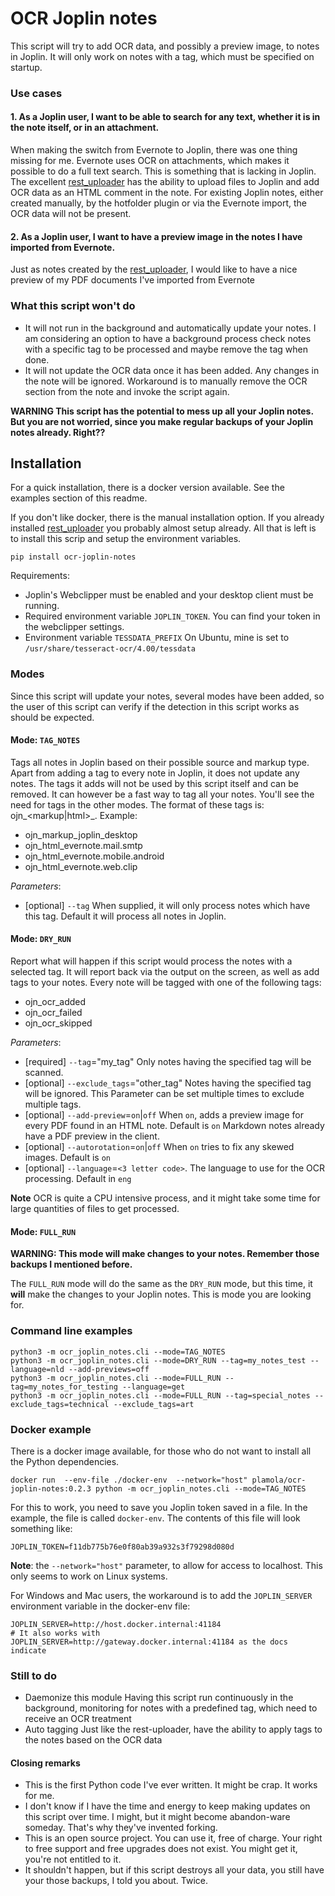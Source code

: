 OCR Joplin notes
========================

This script will try to add OCR data, and possibly a preview image, to notes in Joplin. It will only work on notes with a tag, which must be specified on startup.

### Use cases 
#### 1. As a Joplin user, I want to be able to search for any text, whether it is in the note itself, or in an attachment.
   When making the switch from Evernote to Joplin, there was one thing missing for me.
   Evernote uses OCR on attachments, which makes it possible to do a full text search. This is something that is lacking in Joplin.
   The excellent [rest_uploader](https://github.com/kellerjustin/rest-uploader) has the ability to upload files to Joplin and add OCR data as an HTML comment in the note.
   For existing Joplin notes, either created manually, by the hotfolder plugin or via the Evernote import, the OCR data will not be present.
#### 2. As a Joplin user, I want to have a preview image in the notes I have imported from Evernote.
   Just as notes created by the [rest_uploader](https://github.com/kellerjustin/rest-uploader), I would like to have a nice preview of my PDF documents I've imported from Evernote
                                                                                                                                                                                  
### What this script won't do
* It will not run in the background and automatically update your notes.
  I am considering an option to have a background process check notes with a specific tag to be processed and maybe remove the tag when done.
* It will not update the OCR data once it has been added. Any changes in the note will be ignored.
  Workaround is to manually remove the OCR section from the note and invoke the script again.


**WARNING This script has the potential to mess up all your Joplin notes. But you are not worried, since you make regular backups of your Joplin notes already. Right??**

## Installation
For a quick installation, there is a docker version available. See the examples section of this readme.

If you don't like docker, there is the manual installation option.
If you already installed [rest_uploader](https://github.com/kellerjustin/rest-uploader) you probably almost setup already.
All that is left is to install this scrip and setup the environment variables.

```shell
pip install ocr-joplin-notes
```

Requirements:
* Joplin's Webclipper must be enabled and your desktop client must be running.
* Required environment variable `JOPLIN_TOKEN`. You can find your token in the webclipper settings.
* Environment variable `TESSDATA_PREFIX` On Ubuntu, mine is set to `/usr/share/tesseract-ocr/4.00/tessdata`

### Modes
Since this script will update your notes, several modes have been added, so the user of this script can verify if the detection in this script works as should be expected.

#### Mode: `TAG_NOTES`
Tags all notes in Joplin based on their possible source and markup type.
Apart from adding a tag to every note in Joplin, it does not update any notes.
The tags it adds will not be used by this script itself and can be removed.
It can however be a fast way to tag all your notes. You'll see the need for tags in the other modes.
The format of these tags is: ojn_<markup|html>_<source>.
Example:
* ojn_markup_joplin_desktop
* ojn_html_evernote.mail.smtp
* ojn_html_evernote.mobile.android
* ojn_html_evernote.web.clip

*Parameters*:
* [optional] `--tag`
  When supplied, it will only process notes which have this tag. Default it will process all notes in Joplin.

#### Mode: `DRY_RUN`
Report what will happen if this script would process the notes with a selected tag.
It will report back via the output on the screen, as well as add tags to your notes.
Every note will be tagged with one of the following tags: 
* ojn_ocr_added
* ojn_ocr_failed
* ojn_ocr_skipped

*Parameters*:
* [required] `--tag`="my_tag"
  Only notes having the specified tag will be scanned.
* [optional] `--exclude_tags`="other_tag"
  Notes having the specified tag will be ignored. This Parameter can be set multiple times to exclude multiple tags.
* [optional] `--add-preview`=`on`|`off`
  When `on`, adds a preview image for every PDF found in an HTML note. Default is `on`
  Markdown notes already have a PDF preview in the client.
* [optional] `--autorotation`=`on`|`off`
  When `on` tries to fix any skewed images. Default is `on`
* [optional] `--language`=`<3 letter code>`. 
  The language to use for the OCR processing. Default in `eng`
  
**Note** OCR is quite a CPU intensive process, and it might take some time for large quantities of files to get processed.

#### Mode: `FULL_RUN`
**WARNING: This mode will make changes to your notes. Remember those backups I mentioned before.**

The `FULL_RUN` mode will do the same as the `DRY_RUN` mode, but this time, it **will** make the changes to your Joplin notes.
This is mode you are looking for.

### Command line examples

```shell
python3 -m ocr_joplin_notes.cli --mode=TAG_NOTES
python3 -m ocr_joplin_notes.cli --mode=DRY_RUN --tag=my_notes_test --language=nld --add-previews=off
python3 -m ocr_joplin_notes.cli --mode=FULL_RUN --tag=my_notes_for_testing --language=get
python3 -m ocr_joplin_notes.cli --mode=FULL_RUN --tag=special_notes --exclude_tags=technical --exclude_tags=art 
```

### Docker example

There is a docker image available, for those who do not want to install all the Python dependencies.
```shell
docker run  --env-file ./docker-env  --network="host" plamola/ocr-joplin-notes:0.2.3 python -m ocr_joplin_notes.cli --mode=TAG_NOTES
```
For this to work, you need to save you Joplin token saved in a file. In the example, the file is called `docker-env`. 
The contents of this file will look something like:
```
JOPLIN_TOKEN=f11db775b76e0f80ab39a932s3f79298d080d
```
**Note**: the `--network="host"` parameter, to allow for access to localhost. This only seems to work on Linux systems.

For Windows and Mac users, the workaround is to add the `JOPLIN_SERVER` environment variable in the docker-env file: 
```
JOPLIN_SERVER=http://host.docker.internal:41184
# It also works with JOPLIN_SERVER=http://gateway.docker.internal:41184 as the docs indicate
```

### Still to do
* Daemonize this module
  Having this script run continuously in the background, monitoring for notes with a predefined tag, which need to receive an OCR treatment
* Auto tagging
  Just like the rest-uploader, have the ability to apply tags to the notes based on the OCR data

#### Closing remarks
* This is the first Python code I've ever written. It might be crap. It works for me. 
* I don't know if I have the time and energy to keep making updates on this script over time. I might, but it might become abandon-ware someday.
  That's why they've invented forking.
* This is an open source project. You can use it, free of charge.
  Your right to free support and free upgrades does not exist. You might get it, you're not entitled to it.
* It shouldn't happen, but if this script destroys all your data, you still have your those backups, I told you about. Twice.
